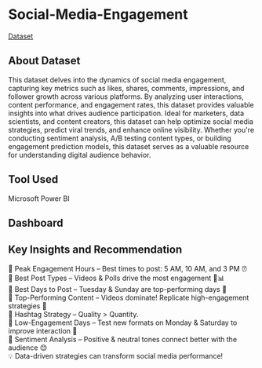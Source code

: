 # Social-Media-Engagement
[Dataset](https://www.kaggle.com/datasets/ashaychoudhary/the-power-of-social-media-engagement)

## About Dataset 
This dataset delves into the dynamics of social media engagement, capturing key metrics such 
as likes, shares, comments, impressions, and follower growth across various platforms. By 
analyzing user interactions, content performance, and engagement rates, this dataset provides 
valuable insights into what drives audience participation. Ideal for marketers, data scientists, and 
content creators, this dataset can help optimize social media strategies, predict viral trends, and 
enhance online visibility. Whether you're conducting sentiment analysis, A/B testing content 
types, or building engagement prediction models, this dataset serves as a valuable resource for 
understanding digital audience behavior. 

## Tool Used
Microsoft Power BI

## Dashboard
[](https://github.com/rohini-kadam98/Social-Media-Engagement/blob/main/social_media_engagement.pdf)

## Key Insights and Recommendation
🔹 Peak Engagement Hours – Best times to post: 5 AM, 10 AM, and 3 PM ⏰                                                    
🔹 Best Post Types – Videos & Polls drive the most engagement 🎥📊                                                               
🔹 Best Days to Post – Tuesday & Sunday are top-performing days 📅                                                                                          
🔹 Top-Performing Content – Videos dominate! Replicate high-engagement strategies 🎯                                                                       
🔹 Hashtag Strategy – Quality > Quantity.                                                                               
🔹 Low-Engagement Days – Test new formats on Monday & Saturday to improve interaction 📌                                                            
🔹 Sentiment Analysis – Positive & neutral tones connect better with the audience 😊                                                           
💡 Data-driven strategies can transform social media performance!                   

